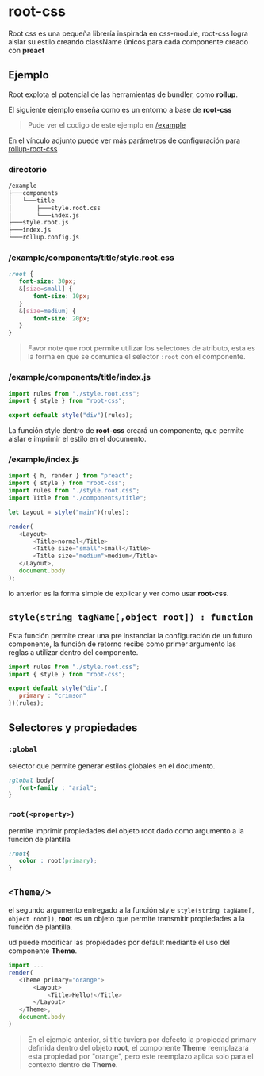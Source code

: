 # root-css

Root css es una pequeña librería inspirada en css-module, root-css logra aislar su estilo creando className únicos para cada componente creado con **preact**

## Ejemplo

Root explota el potencial de las herramientas de bundler, como **rollup**.

El siguiente ejemplo enseña como es un entorno a base de **root-css**

> Pude ver el codigo de este ejemplo en [/example](https://github.com/UpperCod/root-css/tree/master/example)


En el vínculo adjunto puede ver más parámetros de configuración para [rollup-root-css](https://github.com/UpperCod/transform-root-css/tree/master/libs)

### directorio


```cmd
/example
├───components
│   └───title
│       ├───style.root.css
│       └───index.js
├───style.root.js
├───index.js
└───rollup.config.js
```

### /example/components/title/style.root.css

```css
:root {
   font-size: 30px;
   &[size=small] {
       font-size: 10px;
   }
   &[size=medium] {
       font-size: 20px;
   }
}
```

> Favor note que root permite utilizar los selectores de atributo, esta es la forma en que se comunica el selector `:root` con el componente.

### /example/components/title/index.js

```js
import rules from "./style.root.css";
import { style } from "root-css";

export default style("div")(rules);
```

La función style dentro de **root-css** creará un componente, que permite aislar e imprimir el estilo en el documento.

### /example/index.js

```js
import { h, render } from "preact";
import { style } from "root-css";
import rules from "./style.root.css";
import Title from "./components/title";

let Layout = style("main")(rules);

render(
   <Layout>
       <Title>normal</Title>
       <Title size="small">small</Title>
       <Title size="medium">medium</Title>
   </Layout>,
   document.body
);
```

lo anterior es la forma simple de explicar y ver como usar **root-css**.

## `style(string tagName[,object root]) : function `

Esta función permite crear una pre instanciar la configuración de  un futuro componente, la función de retorno recibe como primer argumento las reglas a utilizar dentro del componente.

```js
import rules from "./style.root.css";
import { style } from "root-css";

export default style("div",{
   primary : "crimson"
})(rules);
```

## Selectores y propiedades

### `:global`

selector que permite generar estilos globales en el documento.

```css
:global body{
   font-family : "arial";
}
```

### `root(<property>)`

permite imprimir propiedades del objeto root dado como argumento a la función de plantilla

```css
:root{
   color : root(primary);
}
```

## `<Theme/>`

el segundo argumento entregado a la función style `style(string tagName[, object root])`, **root** es un objeto que permite transmitir propiedades a la función de plantilla.

ud puede modificar las propiedades por default mediante el uso del componente **Theme**.

```js
import ...
render(
   <Theme primary="orange">
       <Layout>
           <Title>Hello!</Title>
       </Layout>
   </Theme>,
   document.body
)
```
> En el ejemplo anterior, si title tuviera por defecto la propiedad primary definida dentro del objeto **root**, el componente **Theme** reemplazará esta propiedad por "orange", pero este reemplazo aplica solo para el contexto dentro de **Theme**.